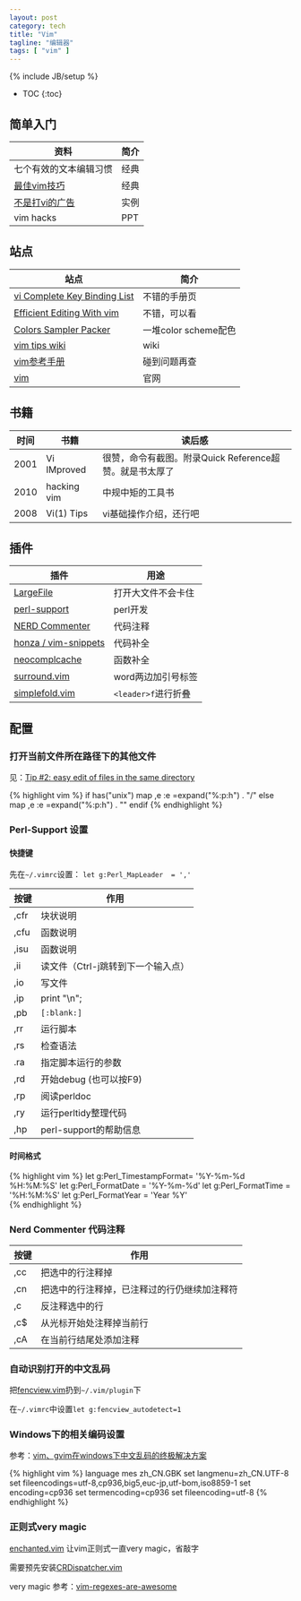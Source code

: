 ```yaml
---
layout: post
category: tech
title: "Vim"
tagline: "编辑器"
tags: [ "vim" ] 
---
```

{% include JB/setup %}

* TOC
{:toc}

## 简单入门

| 资料 | 简介 |
| ---- | ---- |
| 七个有效的文本编辑习惯 | 经典
| [最佳vim技巧](http://bbs.byr.cn/wForum/elite.php?file=/groups/sci.faq/Linux/linuxSoftUsage/VI/M.1116044565.s0) | 经典
| [不是打vi的广告](http://greenisland.csie.nctu.edu.tw/wp/category/comuter/vim/) | 实例
| vim hacks | PPT

## 站点

| 站点 | 简介 |
| ---- | ---- |
| [vi Complete Key Binding List](http://hea-www.harvard.edu/%7Efine/Tech/vi.html) | 不错的手册页
| [Efficient Editing With vim](http://robertames.com/files/vim-editing.html) | 不错，可以看
| [Colors Sampler Packer](http://www.vim.org/scripts/script.php?script_id=625) | 一堆color scheme配色
| [vim tips wiki](http://vim.wikia.com/) | wiki
| [vim参考手册](http://vimcdoc.sourceforge.net/doc/) | 碰到问题再查
| [vim](http://www.vim.org) | 官网


## 书籍

| 时间 | 书籍 | 读后感 |
| ---- | ---- | ------ |
| 2001 | Vi IMproved | 很赞，命令有截图。附录Quick Reference超赞。就是书太厚了
| 2010 | hacking vim | 中规中矩的工具书
| 2008 | Vi(1) Tips | vi基础操作介绍，还行吧

## 插件

| 插件 | 用途 |
| ---- | ---- |
| [LargeFile](http://www.vim.org/scripts/script.php?script_id=1506) | 打开大文件不会卡住
| [perl-support](http://www.vim.org/script.php?script_id=556) | perl开发
| [NERD Commenter](http://www.vim.org/scripts/script.php?script_id=1218) | 代码注释
| [honza / vim-snippets](https://github.com/honza/vim-snippets) | 代码补全
| [neocomplcache](http://www.vim.org/scripts/script.php?script_id=2620) | 函数补全
| [surround.vim](http://www.vim.org/scripts/script.php?script_id=1697) | word两边加引号标签
| [simplefold.vim](http://www.vim.org/scripts/script.php?script_id=1868) | ``<leader>f``进行折叠

## 配置

### 打开当前文件所在路径下的其他文件

见：[Tip #2: easy edit of files in the same directory](http://www.vim.org/tips/tip.php?tip_id=2)

{% highlight vim %}
if has("unix") 
map ,e :e <C-R>=expand("%:p:h") . "/"<CR> 
else 
map ,e :e <C-R>=expand("%:p:h") . "\"<CR> 
endif 
{% endhighlight %}

### Perl-Support 设置

#### 快捷键

先在``~/.vimrc``设置： ``let g:Perl_MapLeader  = ','``

| 按键 | 作用 |
| ---- | ---- |
| ,cfr | 块状说明 |
| ,cfu | 函数说明 |
| ,isu | 函数说明 |
| ,ii | 读文件（Ctrl-j跳转到下一个输入点） |
| ,io | 写文件 |
| ,ip | print "\n"; |
| ,pb | ``[:blank:]`` |
| ,rr | 运行脚本 |
| ,rs | 检查语法 |
| .ra | 指定脚本运行的参数 |
| ,rd | 开始debug (也可以按F9) |
| ,rp | 阅读perldoc |
| ,ry | 运行perltidy整理代码 |
| ,hp | perl-support的帮助信息 |

#### 时间格式

{% highlight vim %}
let g:Perl_TimestampFormat= '%Y-%m-%d %H:%M:%S'
let g:Perl_FormatDate            = '%Y-%m-%d'
let g:Perl_FormatTime            = '%H:%M:%S'
let g:Perl_FormatYear            = 'Year %Y'   
{% endhighlight %}

### Nerd Commenter 代码注释

| 按键 | 作用 |
| ---- | ---- |
| ,cc |	把选中的行注释掉 |
| ,cn |	把选中的行注释掉，已注释过的行仍继续加注释符 |
| ,c<space> | 反注释选中的行 |
| ,c$ | 从光标开始处注释掉当前行 |
| ,cA | 在当前行结尾处添加注释 |

### 自动识别打开的中文乱码

把[fencview.vim](http://www.vim.org/scripts/script.php?script_id=1708)扔到``~/.vim/plugin``下

在``~/.vimrc``中设置``let g:fencview_autodetect=1``

###  Windows下的相关编码设置

参考：[vim、gvim在windows下中文乱码的终极解决方案](http://blog.csdn.net/rehung/archive/2007/09/21/1794293.aspx)

{% highlight vim %}
language mes zh_CN.GBK
set langmenu=zh_CN.UTF-8
set fileencodings=utf-8,cp936,big5,euc-jp,utf-bom,iso8859-1
set encoding=cp936
set termencoding=cp936
set fileencoding=utf-8
{% endhighlight %}

### 正则式very magic

[enchanted.vim](http://www.vim.org/scripts/script.php?script_id=4849) 让vim正则式一直very magic，省敲字

需要预先安装[CRDispatcher.vim](http://www.vim.org/scripts/script.php?script_id=4856)

very magic 参考：[vim-regexes-are-awesome](http://briancarper.net/blog/448/vim-regexes-are-awesome)
